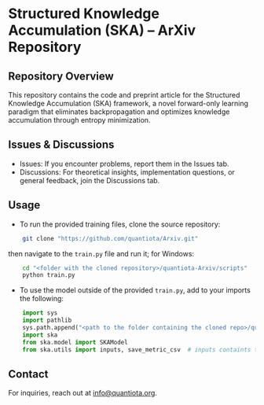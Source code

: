 # Structured Knowledge Accumulation (SKA) – ArXiv Repository

## Repository Overview

This repository contains the code and preprint article for the Structured Knowledge Accumulation (SKA) framework, a novel forward-only learning paradigm that eliminates backpropagation and optimizes knowledge accumulation through entropy minimization.

## Issues & Discussions

- Issues: If you encounter problems, report them in the Issues tab.
- Discussions: For theoretical insights, implementation questions, or general feedback, join the Discussions tab.

## Usage

- To run the provided training files, clone the source repository:

```bash
    git clone "https://github.com/quantiota/Arxiv.git"
```

then navigate to the `train.py` file and run it; for Windows:

```bash
    cd "<folder with the cloned repository>/quantiota-Arxiv/scripts"
    python train.py
```

- To use the model outside of the provided `train.py`, add to your imports the following:

```python
    import sys
    import pathlib
    sys.path.append("<path to the folder containing the cloned repo>/quantiota-Arxiv")
    import ska
    from ska.model import SKAModel
    from ska.utils import inputs, save_metric_csv  # inputs containts the provided training data, save_metric_csv saves the results of the training
```

## Contact

For inquiries, reach out at info@quantiota.org.
